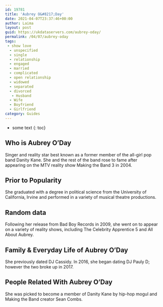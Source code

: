 ```yaml
---
id: 19781
title: 'Aubrey O&#8217;Day'
date: 2021-04-07T23:37:46+00:00
author: Laima
layout: post
guid: https://ukdataservers.com/aubrey-oday/
permalink: /04/07/aubrey-oday
tags:
 - show love
  - unspecified
  - single
  - relationship
  - engaged
  - married
  - complicated
  - open relationship
  - widowed
  - separated
  - divorced
   - Husband
  - Wife
  - Boyfriend
  - Girlfriend
category: Guides
---
```


* some text
{: toc}


## Who is Aubrey O&#8217;Day
                  
                  
                  
Singer and reality star best known as a former member of the all-girl pop band Danity Kane. She and the rest of the band rose to fame after appearing on the MTV reality show Making the Band 3 in 2004.
                  
              
            
              
            
                
                
                
## Prior to Popularity
                  
                  
                  
She graduated with a degree in political science from the University of California, Irvine and performed in a variety of musical theatre productions.
                  
              
            
              
            
                
                
                
## Random data
                  
                  
                  
Following her release from Bad Boy Records in 2009, she went on to appear on a variety of reality shows, including The Celebrity Apprentice 5 and All About Aubrey.
                  
              
            
              
            
                
                
                
## Family & Everyday Life of Aubrey O&#8217;Day
                  
                  
                  
She previously dated DJ Cassidy. In 2016, she began dating DJ Pauly D; however the two broke up in 2017.
                  
              
            
              
            
                
                
                
## People Related With Aubrey O&#8217;Day
                  
                  
                  
She was picked to become a member of Danity Kane by hip-hop mogul and Making the Band creator Sean Combs.
                  
              
            
              
            
                
              
            
              
              
            
            
              
            
          
          
          